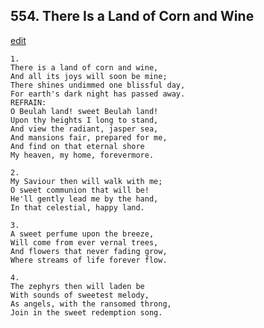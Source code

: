 
## 554.  There Is a Land of Corn and Wine
[edit](https://docs.google.com/document/d/1qYStpmiNTP0quNa-WEY3_S4yg_KyevqD/edit?mode=html)



    1.
    There is a land of corn and wine, 
    And all its joys will soon be mine; 
    There shines undimmed one blissful day, 
    For earth's dark night has passed away. 
    REFRAIN:
    O Beulah land! sweet Beulah land! 
    Upon thy heights I long to stand, 
    And view the radiant, jasper sea, 
    And mansions fair, prepared for me, 
    And find on that eternal shore 
    My heaven, my home, forevermore. 

    2.
    My Saviour then will walk with me; 
    O sweet communion that will be! 
    He'll gently lead me by the hand, 
    In that celestial, happy land. 

    3.
    A sweet perfume upon the breeze, 
    Will come from ever vernal trees, 
    And flowers that never fading grow, 
    Where streams of life forever flow. 

    4.
    The zephyrs then will laden be 
    With sounds of sweetest melody, 
    As angels, with the ransomed throng, 
    Join in the sweet redemption song.
